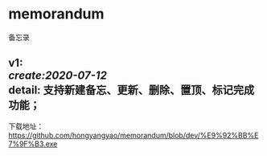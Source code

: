 # memorandum
备忘录

v1:  
  _create:2020-07-12_  
 detail: 支持新建备忘、更新、删除、置顶、标记完成功能；  
  ---------------------------
 下载地址：https://github.com/hongyangyao/memorandum/blob/dev/%E9%92%BB%E7%9F%B3.exe


